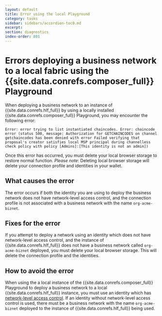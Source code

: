 ```yaml
---
layout: default
title: Error using the local Playground
category: tasks
sidebar: sidebars/accordion-toc0.md
excerpt:
section: diagnostics
index-order: 801
---
```


# Errors deploying a business network to a local fabric using the {{site.data.conrefs.composer_full}} Playground

When deploying a business network to an instance of {{site.data.conrefs.hlf_full}} by using a locally installed {{site.data.conrefs.composer_full}} Playground, you may encounter the following error:

```
Error: error trying to list instantiated chaincodes. Error: chaincode error (status 500, message: Authorization for GETCHAINCODES on channel getchaincodes has been denied with error Failed verifying that proposal's creator satisfies local MSP principal during channelless check policy with policy [Admins]:[This identity is not an admin])
```

Once this error has occurred, you must delete your local browser storage to restore normal function. *Please note*: Deleting local browser storage will delete your connection profile and identities in your wallet.

## What causes the error

The error occurs if both the identity you are using to deploy the business network does not have network-level access control, and the connection profile is not associated with a business network with the name `org-acme-biznet`.

## Fixes for the error

If you attempt to deploy a network using an identity which does not have network-level access control, and the instance of {{site.data.conrefs.hlf_full}} does not have a business network called `org-acme-biznet` deployed, you must delete your local browser storage. This will delete the connection profile and the identities.

## How to avoid the error

When using the a local instance of the {{site.data.conrefs.composer_full}} Playground to deploy a business network to a local {{site.data.conrefs.hlf_full}} instance, you must use an identity which has [network-level access control](./acl_language.html). If an identity without network-level access control is used, there must be a business network with the name `org-acme-biznet` deployed to the instance of {{site.data.conrefs.hlf_full}} being used.

